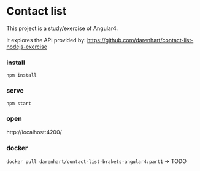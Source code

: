 # Contact list
This project is a study/exercise of Angular4.

It explores the API provided by: https://github.com/darenhart/contact-list-nodejs-exercise

### install
`npm install`

### serve
`npm start`

### open
http://localhost:4200/

### docker
`docker pull darenhart/contact-list-brakets-angular4:part1` -> TODO
